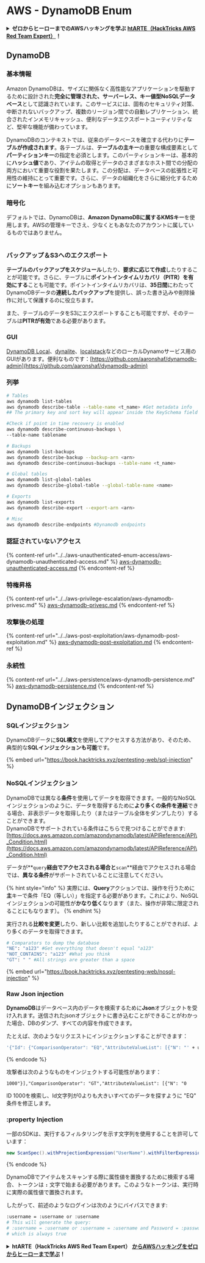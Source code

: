 # AWS - DynamoDB Enum

<details>

<summary><strong>ゼロからヒーローまでのAWSハッキングを学ぶ</strong> <a href="https://training.hacktricks.xyz/courses/arte"><strong>htARTE（HackTricks AWS Red Team Expert）</strong></a><strong>！</strong></summary>

HackTricksをサポートする他の方法：

- **HackTricksで企業を宣伝したい**または**HackTricksをPDFでダウンロードしたい**場合は、[**SUBSCRIPTION PLANS**](https://github.com/sponsors/carlospolop)をチェックしてください！
- [**公式PEASS＆HackTricksグッズ**](https://peass.creator-spring.com)を入手する
- [**The PEASS Family**](https://opensea.io/collection/the-peass-family)を発見し、独占的な[**NFTs**](https://opensea.io/collection/the-peass-family)のコレクションを見つける
- **💬 [Discordグループ](https://discord.gg/hRep4RUj7f)**に参加するか、[telegramグループ](https://t.me/peass)に参加するか、**Twitter**🐦で**フォロー**する：[**@hacktricks_live**](https://twitter.com/hacktricks_live)。
- **HackTricks**および**HackTricks Cloud**のGitHubリポジトリにPRを提出して、あなたのハッキングテクニックを共有してください。

</details>

## DynamoDB

### 基本情報

Amazon DynamoDBは、サイズに関係なく高性能なアプリケーションを駆動するために設計された**完全に管理された、サーバーレス、キー値型NoSQLデータベース**として認識されています。このサービスには、固有のセキュリティ対策、中断されないバックアップ、複数のリージョン間での自動レプリケーション、統合されたインメモリキャッシュ、便利なデータエクスポートユーティリティなど、堅牢な機能が備わっています。

DynamoDBのコンテキストでは、従来のデータベースを確立する代わりに**テーブルが作成されます**。各テーブルは、**テーブルの主キー**の重要な構成要素として**パーティションキー**の指定を必須とします。このパーティションキーは、基本的に**ハッシュ値**であり、アイテムの取得とデータのさまざまなホスト間での分配の両方において重要な役割を果たします。この分配は、データベースの拡張性と可用性の維持にとって重要です。さらに、データの組織化をさらに細分化するために**ソートキー**を組み込むオプションもあります。

### 暗号化

デフォルトでは、DynamoDBは、**Amazon DynamoDBに属するKMSキー**を使用します。AWSの管理キーでさえ、少なくともあなたのアカウントに属しているものではありません。

<figure><img src="https://lh4.googleusercontent.com/JjtNS7aA-_GRMgZb4v93jWEQJi6DQdUPq0FEpzZPdeyCeNoG05p0NJiV9Zs-ULs_-Tfjmx0W1ZgsE2Ui2ljo7D-1a87Xny-gpLVQO0XmXdFoph9ci1RepbVNwaCe9oPruEZSEDxGTxF5dIv6pW1WpT6kWA=s2048" alt=""><figcaption></figcaption></figure>

### バックアップ＆S3へのエクスポート

**テーブルのバックアップをスケジュール**したり、**要求に応じて作成**したりすることが可能です。さらに、テーブルに**ポイントインタイムリカバリ（PITR）を有効にする**ことも可能です。ポイントインタイムリカバリは、**35日間**にわたってDynamoDBデータの**連続したバックアップ**を提供し、誤った書き込みや削除操作に対して保護するのに役立ちます。

また、テーブルのデータをS3にエクスポートすることも可能ですが、そのテーブルは**PITRが有効**である必要があります。

### GUI

[DynamoDB Local](https://aws.amazon.com/blogs/aws/dynamodb-local-for-desktop-development)、[dynalite](https://github.com/mhart/dynalite)、[localstack](https://github.com/localstack/localstack)などのローカルDynamoサービス用のGUIがあります。便利なものです：[https://github.com/aaronshaf/dynamodb-admin](https://github.com/aaronshaf/dynamodb-admin)

### 列挙
```bash
# Tables
aws dynamodb list-tables
aws dynamodb describe-table --table-name <t_name> #Get metadata info
## The primary key and sort key will appear inside the KeySchema field

#Check if point in time recovery is enabled
aws dynamodb describe-continuous-backups \
--table-name tablename

# Backups
aws dynamodb list-backups
aws dynamodb describe-backup --backup-arn <arn>
aws dynamodb describe-continuous-backups --table-name <t_name>

# Global tables
aws dynamodb list-global-tables
aws dynamodb describe-global-table --global-table-name <name>

# Exports
aws dynamodb list-exports
aws dynamodb describe-export --export-arn <arn>

# Misc
aws dynamodb describe-endpoints #Dynamodb endpoints
```
### 認証されていないアクセス

{% content-ref url="../../aws-unauthenticated-enum-access/aws-dynamodb-unauthenticated-access.md" %}
[aws-dynamodb-unauthenticated-access.md](../../aws-unauthenticated-enum-access/aws-dynamodb-unauthenticated-access.md)
{% endcontent-ref %}

### 特権昇格

{% content-ref url="../../aws-privilege-escalation/aws-dynamodb-privesc.md" %}
[aws-dynamodb-privesc.md](../../aws-privilege-escalation/aws-dynamodb-privesc.md)
{% endcontent-ref %}

### 攻撃後の処理

{% content-ref url="../../aws-post-exploitation/aws-dynamodb-post-exploitation.md" %}
[aws-dynamodb-post-exploitation.md](../../aws-post-exploitation/aws-dynamodb-post-exploitation.md)
{% endcontent-ref %}

### 永続性

{% content-ref url="../../aws-persistence/aws-dynamodb-persistence.md" %}
[aws-dynamodb-persistence.md](../../aws-persistence/aws-dynamodb-persistence.md)
{% endcontent-ref %}

## DynamoDBインジェクション

### SQLインジェクション

DynamoDBデータに**SQL構文**を使用してアクセスする方法があり、そのため、典型的な**SQLインジェクションも可能**です。

{% embed url="https://book.hacktricks.xyz/pentesting-web/sql-injection" %}

### NoSQLインジェクション

DynamoDBでは異なる**条件**を使用してデータを取得できます。一般的なNoSQLインジェクションのように、データを取得するために**より多くの条件を連結**できる場合、非表示データを取得したり（またはテーブル全体をダンプしたり）することができます。\
DynamoDBでサポートされている条件はこちらで見つけることができます: [https://docs.aws.amazon.com/amazondynamodb/latest/APIReference/API\_Condition.html](https://docs.aws.amazon.com/amazondynamodb/latest/APIReference/API\_Condition.html)

データが**`query`**経由でアクセスされる場合と**`scan`**経由でアクセスされる場合では、**異なる条件**がサポートされていることに注意してください。

{% hint style="info" %}
実際には、**Query**アクションでは、操作を行うために**主**キーで条件「EQ（等しい）」を指定する必要があります。これにより、NoSQLインジェクションの可能性が**かなり低く**なります（また、操作が非常に限定されることにもなります）。
{% endhint %}

実行される**比較を変更**したり、新しい比較を追加したりすることができれば、より多くのデータを取得できます。
```bash
# Comparators to dump the database
"NE": "a123" #Get everything that doesn't equal "a123"
"NOT_CONTAINS": "a123" #What you think
"GT": " " #All strings are greater than a space
```
{% embed url="https://book.hacktricks.xyz/pentesting-web/nosql-injection" %}

### Raw Json injection

**DynamoDB**はデータベース内のデータを検索するために**Json**オブジェクトを受け入れます。送信されたjsonオブジェクトに書き込むことができることがわかった場合、DBのダンプ、すべての内容を作成できます。

たとえば、次のようなリクエストにインジェクションすることができます：
```bash
'{"Id": {"ComparisonOperator": "EQ","AttributeValueList": [{"N": "' + user_input + '"}]}}'
```
{% endcode %}

攻撃者は次のようなものをインジェクトする可能性があります：

`1000"}],"ComparisonOperator": "GT","AttributeValueList": [{"N": "0`

ID 1000を検索し、Id文字列が0よりも大きいすべてのデータを探すように "EQ" 条件を修正します。

### :property Injection

一部のSDKは、実行するフィルタリングを示す文字列を使用することを許可しています：
```java
new ScanSpec().withProjectionExpression("UserName").withFilterExpression(user_input+" = :username and Password = :password").withValueMap(valueMap)
```
{% endcode %}

DynamoDBでアイテムをスキャンする際に属性値を置換するために検索する場合、トークンは **`:`** 文字で始まる必要があります。このようなトークンは、実行時に実際の属性値で置換されます。

したがって、前述のようなログインは次のようにバイパスできます:
```bash
:username = :username or :username
# This will generate the query:
# :username = :username or :username = :username and Password = :password
# which is always true
```
<details>

<summary><strong>htARTE（HackTricks AWS Red Team Expert）</strong> <a href="https://training.hacktricks.xyz/courses/arte"><strong>からAWSハッキングをゼロからヒーローまで学ぶ</strong></a><strong>！</strong></summary>

HackTricks をサポートする他の方法:

* **HackTricks で企業を宣伝したい** または **HackTricks をPDFでダウンロードしたい** 場合は [**SUBSCRIPTION PLANS**](https://github.com/sponsors/carlospolop) をチェックしてください！
* [**公式PEASS＆HackTricksスワッグ**](https://peass.creator-spring.com)を入手する
* [**The PEASS Family**](https://opensea.io/collection/the-peass-family)、当社の独占的な [**NFTs**](https://opensea.io/collection/the-peass-family) コレクションを発見する
* **💬 [**Discordグループ**](https://discord.gg/hRep4RUj7f) または [**telegramグループ**](https://t.me/peass) に参加するか、**Twitter** 🐦 [**@hacktricks_live**](https://twitter.com/hacktricks_live) をフォローする**.**
* **ハッキングトリックを共有するために、PRを** [**HackTricks**](https://github.com/carlospolop/hacktricks) と [**HackTricks Cloud**](https://github.com/carlospolop/hacktricks-cloud) github リポジトリに提出する。

</details>
